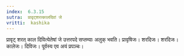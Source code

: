 ```yaml
---
index:  6.3.15
sutra:  प्रावृट्शरत्कालदिवां जे
vritti:  kashika 
---
```


प्रावृट् शरत् काल दिवित्येतेषां जे उत्तरपदे सप्तम्याः अलुक् भवति। प्रावृषिजः। शरदिजः। शरदिजः। कालेजः। दिविजः। पूर्वस्य एव अयं प्रपञ्चः।

